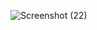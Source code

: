 ![Screenshot (22)](https://github.com/user-attachments/assets/50e4e8d8-55e0-47a4-b152-104c67981ac4)
